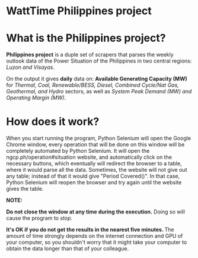 # WattTime Philippines project

# What is the Philippines project?

<b>Philippines project</b> is a duple set of scrapers that parses the weekly outlook data of the Power Situation of the Philippines in two central regions: <i>Luzon and Visayas</i>.
  
On the output it gives <strong>daily</strong> data on: <b>Available Generating Capacity (MW)</b> for <i>Thermal, Coal, Renewable/BESS, Diesel, Combined Cycle/Nat Gas, Geothermal, and Hydro</i> sectors, as well as <i>System Peak Demand (MW) and Operating Margin (MW)</i>.
  
  

# How does it work?

When you start running the program, Python Selenium will open the Google Chrome window, every operation that will be done on this window will be completely automated by 
Python Selenium. It will open the ngcp.ph/operation#situation website, and automatically click on the necessary buttons, which eventually will redirect the browser to a table, where it would parse all the data.
Sometimes, the website will not give out any table; instead of that it would give "Period Covered()". In that case, Python Selenium will reopen the browser and try again
until the website gives the table.


<b>NOTE:</b>

<strong>Do not close the window at any time during the execution.</strong> Doing so will cause the program to <i>stop</i>.

<strong>It's OK if you do not get the results in the nearest five minutes. </strong> The amount of time strongly depends on the internet connection and GPU of your computer,
so you shouldn't worry that it might take your computer to obtain the data longer than that of your colleague.
